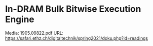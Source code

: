 # In-DRAM Bulk Bitwise Execution Engine

Media: 1905.09822.pdf
URL: https://safari.ethz.ch/digitaltechnik/spring2021/doku.php?id=readings